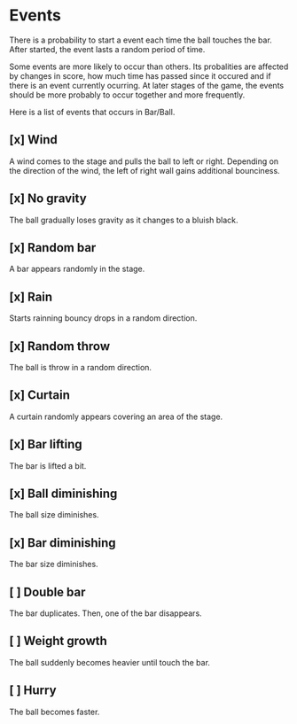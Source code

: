 # Events

There is a probability to start a event each time the ball touches the bar. After started, the event lasts a random period of time.

Some events are more likely to occur than others. Its probalities are affected by changes in score, how much time has passed since it occured and if there is an event currently ocurring. At later stages of the game, the events should be more probably to occur together and more frequently.

Here is a list of events that occurs in Bar/Ball.

## [x] Wind

A wind comes to the stage and pulls the ball to left or right. Depending on the direction of the wind, the left of right wall gains additional bounciness.

## [x] No gravity

The ball gradually loses gravity as it changes to a bluish black.

## [x] Random bar

A bar appears randomly in the stage.

## [x] Rain

Starts rainning bouncy drops in a random direction.

## [x] Random throw

The ball is throw in a random direction.

## [x] Curtain

A curtain randomly appears covering an area of the stage.

## [x] Bar lifting

The bar is lifted a bit.

## [x] Ball diminishing

The ball size diminishes.

## [x] Bar diminishing

The bar size diminishes.

## [ ] Double bar

The bar duplicates. Then, one of the bar disappears.

## [ ] Weight growth

The ball suddenly becomes heavier until touch the bar.

## [ ] Hurry

The ball becomes faster.
